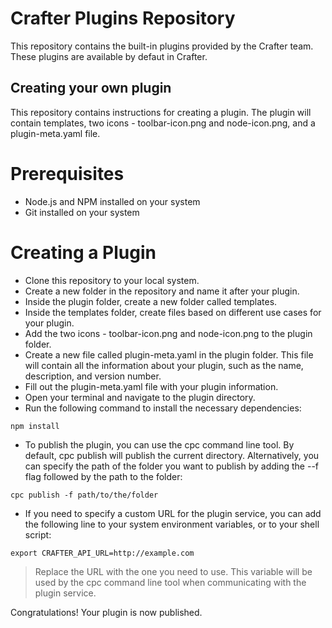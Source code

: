 # Crafter Plugins Repository

This repository contains the built-in plugins provided by the Crafter team. These plugins are available by defaut in Crafter.

## Creating your own plugin

This repository contains instructions for creating a plugin. The plugin will contain templates, two icons - toolbar-icon.png and node-icon.png, and a plugin-meta.yaml file.

# Prerequisites

* Node.js and NPM installed on your system
* Git installed on your system

# Creating a Plugin

* Clone this repository to your local system.
* Create a new folder in the repository and name it after your plugin.
* Inside the plugin folder, create a new folder called templates.
* Inside the templates folder, create files based on different use cases for your plugin.
* Add the two icons - toolbar-icon.png and node-icon.png to the plugin folder.
* Create a new file called plugin-meta.yaml in the plugin folder. This file will contain all the information about your plugin, such as the name, description, and version number.
* Fill out the plugin-meta.yaml file with your plugin information.
* Open your terminal and navigate to the plugin directory.
* Run the following command to install the necessary dependencies:
 ```
 npm install
 ```

* To publish the plugin, you can use the cpc command line tool. By default, cpc publish will publish the current directory. Alternatively, you can specify the path of the folder you want to publish by adding the --f flag followed by the path to the folder:
```
cpc publish -f path/to/the/folder
```
* If you need to specify a custom URL for the plugin service, you can add the following line to your system environment variables, or to your shell script:
```
export CRAFTER_API_URL=http://example.com
```
>Replace the URL with the one you need to use. This variable will be used by the cpc command line tool when communicating with the plugin service.

Congratulations! Your plugin is now published.
